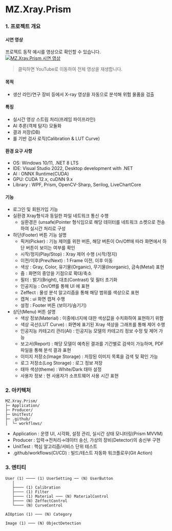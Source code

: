 # MZ.Xray.Prism

### 1. 프로젝트 개요

#### 시연 영상
프로젝트 동작 예시를 영상으로 확인할 수 있습니다.  
[![MZ.Xray.Prism 시연 영상](https://img.youtube.com/vi/uLTVRcM9iZM/0.jpg)](https://www.youtube.com/watch?v=uLTVRcM9iZM)  
> 클릭하면 YouTube로 이동하여 전체 영상을 재생합니다.

#### 목적
- 생산 라인/연구 장비 등에서 X-ray 영상을 자동으로 분석해 위험 물품을 검출

#### 특징
- 실시간 영상 스트림 처리(프레임 파이프라인)
- AI 추론(객체 탐지) 모듈화
- 결과 저장(DB)
- 룰 기반 검사 로직(Calibration & LUT Curve)

#### 환경 요구 사항
- OS: Windows 10/11, .NET 8 LTS
- IDE: Visual Studio 2022, Desktop development with .NET 
- AI : ONNX Runtime(CUDA)
- GPU: CUDA 12.x, cuDNN 9.x
- Library : WPF, Prism, OpenCV-Sharp, Serilog,  LiveChartCore

#### 기능 
- 로그인 및 회원가입 기능
- 실환경 Xray형식과 동일한 파일 네트워크 통신 수행
   - 실환경은 (unsafe)Pointer 형식임으로 해당 데이터를 네트워크 소켓으로 전송하여 실시간 처리로 구성
- 하단(Footer) 버튼 기능 설명
   - 픽커(Picker) : 기능 제어를 위한 버튼, 해당 버튼이 On/Off에 따라 화면에서 하단 버튼이 보이는 여부를 확인
   - 시작/정지(Play/Stop) : Xray 제어 수행 (시작/정지)
   - 이전/이후(Prev/Next) : 1 Frame 이전, 이후 이동
   - 색상 : Gray, Color, 유기물(Organic), 무기물(Inorganic), 금속(Metal) 표현
   - 줌 : 화면의 중앙을 기점으로 확대/축소
   - 필터 : 밝기(Bright), 대조(Contrast) 및 필터 초기화
   - 인공지능 : On/Off를 통해 UI 에 표현
   - Zeffect : 물성 분석 알고리즘을 통해 해당 범위를 색상으로 표현
   - 캡쳐 : ui 화면 캡쳐 수행
   - 설정 : Footer 버튼 (보이기/숨기기)
- 상단(Menu) 버튼 설명
   - 색상 정보(Material) : 이중에너지에 대한 색상값을 수치화하여 표현하기 위함
   - 색상 곡선(LUT Curve) : 화면에 표기된 Xray 색상을 그래프를 통해 제어 수행
   - 인공지능 카테고리 관리(AI) : 인공지능 모델의 카테고리 정보 수정 및 제어 가능
   - 보고서(Report) : 해당 모델이 예측된 결과를 기간별로 검색이 가능하며, PDF 파일을 통해 분석 결과 표현
   - 이미지 저장소(Image Storage) : 저장된 이미지 목록을 검색 및 확인 가능
   - 로그 저장소(Log Storage) : 로그 정보 저장
   - 태마 색상(theme) : White/Dark 태마 설정
   - 사용자 정보 : 현 사용자가 소프트웨어 사용 시간 표현

### 2. 아키텍처

```text
MZ.Xray.Prism/
├─ Application/
├─ Producer/
├─ UnitTest/
├─ .github/
│  └─ workflows/
```

- Application : 운영 UI, 시각화, 설정 관리, 실시간 상태 모니터링(Prism MVVM)
- Producer : 입력→전처리→데이터 송신, 가상의 장비(Detector)의 송신부 구현
- UnitTest : 핵심 알고리즘/서비스 단위 테스트
- .github/workflows(CI/CD) : 빌드/테스트 자동화 워크플로우(Git Action)

### 3. 엔티티 

```
User (1) ──── (1) UserSetting ── (N) UserButton
   │
   ├──── (1) Calibration
   ├──── (1) Filter
   ├──── (1) Material ─── (N) MaterialControl
   ├──── (N) ZeffectControl
   └──── (N) CurveControl

AIOption (1) ─── (N) Category

Image (1) ─── (N) ObjectDetection
```



